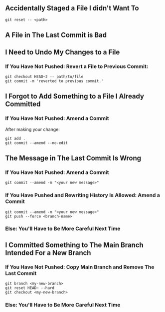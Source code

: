 <!-- git quick reference -->
## Accidentally Staged a File I didn't Want To
```dotnetcli
git reset -- <path>
```
## A File in The Last Commit is Bad
## I Need to Undo My Changes to a File
### If You Have Not Pushed: Revert a File to Previous Commit:
```dotnetcli
git checkout HEAD~2 -- path/to/file
git commit -m 'reverted to previous commit.'
```
## I Forgot to Add Something to a File I Already Committed
### If You Have Not Pushed: Amend a Commit
After making your change:
```dotnetcli
git add .
git commit --amend --no-edit
```
## The Message in The Last Commit Is Wrong
### If You Have Not Pushed: Amend a Commit
```dotnetcli
git commit --amend -m "<your new message>"
```
### If You Have Pushed and Rewriting History Is Allowed: Amend a Commit
```dotnetcli
git commit --amend -m "<your new message>"
git push --force <branch-name>
```
### Else: You'll Have to Be More Careful Next Time
## I Committed Something to The Main Branch Intended For a New Branch
### If You Have Not Pushed: Copy Main Branch and Remove The Last Commit
```dotnetcli
git branch <my-new-branch>
git reset HEAD~ --hard
git checkout <my-new-branch>
```
### Else: You'll Have to Be More Careful Next Time

